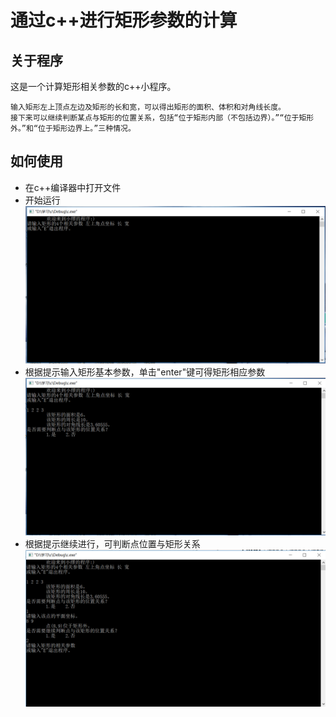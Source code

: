 # 通过c++进行矩形参数的计算
## 关于程序
这是一个计算矩形相关参数的c++小程序。

    输入矩形左上顶点左边及矩形的长和宽，可以得出矩形的面积、体积和对角线长度。  
    接下来可以继续判断某点与矩形的位置关系，包括“位于矩形内部（不包括边界）。”“位于矩形外。”和“位于矩形边界上。”三种情况。
## 如何使用
+ 在c++编译器中打开文件
+ 开始运行  
![开始运行](0.png "初始界面")
+ 根据提示输入矩形基本参数，单击"enter"键可得矩形相应参数
![求得矩形参数](1.png "求得矩形参数")
+ 根据提示继续进行，可判断点位置与矩形关系
![判断点与矩形关系](2.png "判断点与矩形关系")